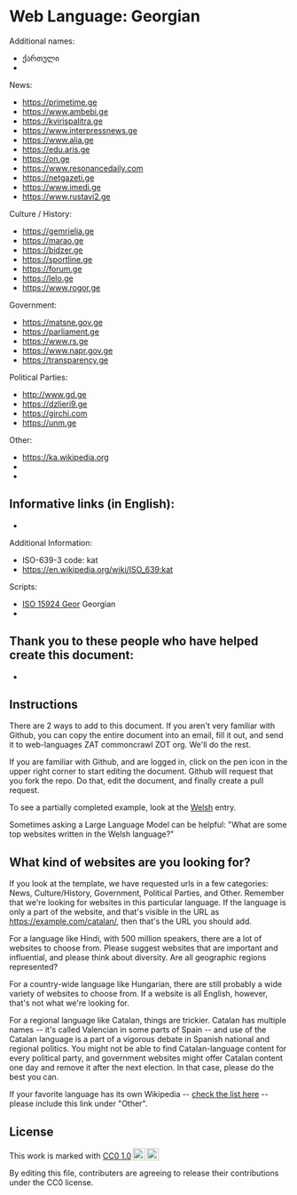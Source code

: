 # Web Language: Georgian

Additional names:
- ქართული
- 

News:
- https://primetime.ge
- https://www.ambebi.ge
- https://kvirispalitra.ge
- https://www.interpressnews.ge
- https://www.alia.ge
- https://edu.aris.ge
- https://on.ge
- https://www.resonancedaily.com
- https://netgazeti.ge
- https://www.imedi.ge
- https://www.rustavi2.ge

Culture / History:
- https://gemrielia.ge
- https://marao.ge
- https://bidzer.ge
- https://sportline.ge
- https://forum.ge
- https://lelo.ge
- https://www.rogor.ge

Government:
- https://matsne.gov.ge
- https://parliament.ge
- https://www.rs.ge
- https://www.napr.gov.ge
- https://transparency.ge

Political Parties:
- http://www.gd.ge
- https://dzlieri9.ge
- https://girchi.com
- https://unm.ge

Other:
- https://ka.wikipedia.org
- 
- 

Informative links (in English):
- 
- 

Additional Information:
- ISO-639-3 code: kat
- https://en.wikipedia.org/wiki/ISO_639:kat


Scripts:
- <a href="https://en.wikipedia.org/wiki/ISO_15924">ISO 15924 Geor</a> Georgian
- 

Thank you to these people who have helped create this document:
- 
- 

## Instructions

There are 2 ways to add to this document. If you aren't very familiar
with Github, you can copy the entire document into an email, fill it
out, and send it to web-languages ZAT commoncrawl ZOT org. We'll do the rest.

If you are familiar with Github, and are logged in, click on the pen
icon in the upper right corner to start editing the document.
Github will request that you fork the repo. Do that, edit the
document, and finally create a pull request.

To see a partially completed example, look at the
[Welsh](../living/welsh.md) entry.

Sometimes asking a Large Language Model can be helpful: "What are some
top websites written in the Welsh language?"

## What kind of websites are you looking for?

If you look at the template, we have requested urls in a few
categories: News, Culture/History, Government, Political Parties, and
Other. Remember that we're looking for websites in this particular
language. If the language is only a part of the website, and that's
visible in the URL as https://example.com/catalan/, then that's the
URL you should add.

For a language like Hindi, with 500 million speakers, there are a lot
of websites to choose from. Please suggest websites that are important
and influential, and please think about diversity. Are all geographic
regions represented?

For a country-wide language like Hungarian, there are still probably a
wide variety of websites to choose from. If a website is all English,
however, that's not what we're looking for.

For a regional language like Catalan, things are trickier. Catalan has
multiple names -- it's called Valencian in some parts of Spain -- and
use of the Catalan language is a part of a vigorous debate in Spanish
national and regional politics. You might not be able to find
Catalan-language content for every political party, and government
websites might offer Catalan content one day and remove it after
the next election. In that case, please do the best you can.

If your favorite language has its own Wikipedia -- [check the list here](https://en.wikipedia.org/wiki/List_of_Wikipedias) --
please include this link under "Other".

## License

<p xmlns:cc="http://creativecommons.org/ns#" >This work is marked with <a href="https://creativecommons.org/publicdomain/zero/1.0/?ref=chooser-v1" target="_blank" rel="license noopener noreferrer" style="display:inline-block;">CC0 1.0<img style="height:22px!important;margin-left:3px;vertical-align:text-bottom;" src="https://mirrors.creativecommons.org/presskit/icons/cc.svg?ref=chooser-v1" alt=""><img style="height:22px!important;margin-left:3px;vertical-align:text-bottom;" src="https://mirrors.creativecommons.org/presskit/icons/zero.svg?ref=chooser-v1" alt=""></a></p>

By editing this file, contributers are agreeing to release their contributions under the CC0 license.
